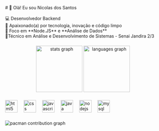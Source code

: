 <p align="left"># 👋 Olá! Eu sou Nicolas dos Santos<br><br>💻 Desenvolvedor Backend  <br>🚀 Apaixonado(a) por tecnologia, inovação e código limpo  <br>🎯 Foco em **Node.JS** e **Análise de Dados**<br>📕Técnico em Análise e Desenvolvimento de Sistemas - Senai Jandira 2/3</p>

###

<div align="center">
  <img src="https://github-readme-stats.vercel.app/api?username=nicolas16-sd&hide_title=false&hide_rank=false&show_icons=true&include_all_commits=true&count_private=true&disable_animations=false&theme=dracula&locale=en&hide_border=false&order=1" height="150" alt="stats graph"  />
  <img src="https://github-readme-stats.vercel.app/api/top-langs?username=nicolas16-sd&locale=en&hide_title=false&layout=compact&card_width=320&langs_count=5&theme=dracula&hide_border=false&order=2" height="150" alt="languages graph"  />
</div>

###

<div align="left">
  <img src="https://cdn.jsdelivr.net/gh/devicons/devicon/icons/html5/html5-original.svg" height="40" alt="html5 logo"  />
  <img width="12" />
  <img src="https://cdn.jsdelivr.net/gh/devicons/devicon/icons/css3/css3-original.svg" height="40" alt="css logo"  />
  <img width="12" />
  <img src="https://cdn.jsdelivr.net/gh/devicons/devicon/icons/javascript/javascript-original.svg" height="40" alt="javascript logo"  />
  <img width="12" />
  <img src="https://cdn.jsdelivr.net/gh/devicons/devicon/icons/java/java-original.svg" height="40" alt="java logo"  />
  <img width="12" />
  <img src="https://cdn.jsdelivr.net/gh/devicons/devicon/icons/nodejs/nodejs-original.svg" height="40" alt="nodejs logo"  />
  <img width="12" />
  <img src="https://cdn.jsdelivr.net/gh/devicons/devicon/icons/mysql/mysql-original.svg" height="40" alt="mysql logo"  />
</div>

###

<picture>
  <source media="(prefers-color-scheme: dark)" srcset="https://raw.githubusercontent.com/nicolas16-sd/nicolas16-sd/output/pacman-contribution-graph-dark.svg">
  <source media="(prefers-color-scheme: light)" srcset="https://raw.githubusercontent.com/nicolas16-sd/nicolas16-sd/output/pacman-contribution-graph.svg">
  <img alt="pacman contribution graph" src="https://raw.githubusercontent.com/nicolas16-sd/nicolas16-sd/output/pacman-contribution-graph.svg">
</picture>

###
